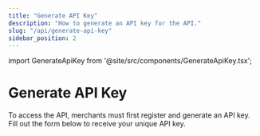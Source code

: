 ```yaml
---
title: "Generate API Key"
description: "How to generate an API key for the API."
slug: "/api/generate-api-key"
sidebar_position: 2
---
```


import GenerateApiKey from '@site/src/components/GenerateApiKey.tsx';

# Generate API Key

To access the API, merchants must first register and generate an API key. Fill out the form below to receive your unique API key.

<GenerateApiKey />